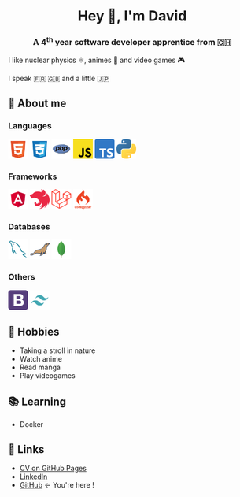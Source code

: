 
<h1 align="center">Hey 👋, I'm David</h1>
<h3 align="center">A 4<sup>th</sup> year software developer apprentice from 🇨🇭</h3>

I like nuclear physics :atom_symbol:, animes :crossed_flags: and video games :video_game: 

I speak 🇫🇷 🇬🇧 and a little 🇯🇵

## 💬 About me
### Languages
<img src="icons/html.svg" title="HTML" height="40px" width="40px">
<img src="icons/css.svg" title="CSS" height="40px" width="40px">
<img src="icons/php.svg" title="PHP" height="40px" width="r0px">
<img src="icons/javascript.svg" title="JavaScript" height="40px" width="40px">
<img src="icons/typescript.svg" title="TypeScript" height="40px" width="40px">
<img src="icons/python.svg" title="Python" height="40px" width="40px">

### Frameworks
<img src="icons/Angular.svg" title="Angular" height="40px" width="40px">
<img src="icons/nestjs.svg" title="NestJS" height="40px" width="40px">
<img src="icons/laravel.svg" title="Laravel" height="40px" width="40px">
<img src="icons/codeigniter.svg" title="CodeIgniter 4" height="40px" width="40px">

### Databases
<img src="icons/mysql.svg" title="MySQL" height="40px" width="40px">
<img src="icons/mariadb.svg" title="MariaDB" height="40px" width="40px">
<img src="icons/mongodb.svg" title="MongoDB" height="40px" width="40px">

### Others
<img src="icons/bootstrap.svg" title="Bootstrap" height="40px" width="40px">
<img src="icons/tailwind.svg" title="Tailwind" height="40px" width="40px">

## 📅 Hobbies
- Taking a stroll in nature
- Watch anime
- Read manga
- Play videogames

## 📚 Learning
- Docker

## 🔗 Links
- [CV on GitHub Pages](https://catdesu.github.io/)
- [LinkedIn](https://www.linkedin.com/in/aeschlimann-david)
- [GitHub](https://github.com/catdesu) ← You're here !

